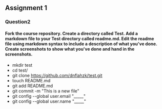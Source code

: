 ## Assignment 1 
### Question2
#### Fork the course repository. Create a directory called Test. Add a markdown file to your Test directory called readme.md. Edit the readme file using markdown syntax to include a description of what you've done. Create screenshots to show what you've done and hand in the screenshots.

- mkdir test
- cd test/
- git clone https://github.com/dnflahzk/test.git
- touch README.md
- git add README.md
- git commit -m "This is a new file"
- git config --global user.email "_____"
- git config --global user.name "_____"
